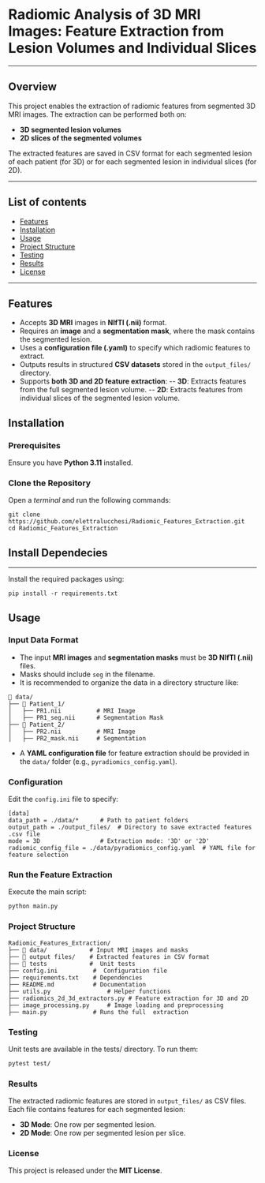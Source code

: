 # Radiomic Analysis of 3D MRI Images: Feature Extraction from Lesion Volumes and Individual Slices
---
## Overview
This project enables the extraction of radiomic features from segmented 3D MRI images. The extraction can be performed both on:
- **3D segmented lesion volumes**
- **2D slices of the segmented volumes**

The extracted features are saved in CSV format for each segmented lesion of each patient (for 3D) or for each segmented lesion in individual slices (for 2D).

___
## List of contents
- [Features](#features)
- [Installation](#installation) 
- [Usage](#usage)
- [Project Structure](#project-structure)
- [Testing](#testing)
- [Results](#results) 
- [License](license)

___
## Features
- Accepts **3D MRI** images in **NIfTI (.nii)** format.
- Requires an **image** and a **segmentation mask**, where the mask contains the segmented lesion.
- Uses a **configuration file (.yaml)** to specify which radiomic features to extract.
- Outputs results in structured **CSV datasets** stored in the `output_files/` directory.
- Supports **both 3D and 2D feature extraction**:
-- **3D**: Extracts features from the full segmented lesion volume.
-- **2D**: Extracts features from individual slices of the segmented lesion volume.

## Installation
### Prerequisites
Ensure you have **Python 3.11** installed.
### Clone the Repository
Open a _terminal_ and run the following commands:
```shell
git clone https://github.com/elettralucchesi/Radiomic_Features_Extraction.git
cd Radiomic_Features_Extraction
```
## Install Dependecies 
---
Install the required packages using:
```shell
pip install -r requirements.txt
```
## Usage
### Input Data Format
- The input **MRI images** and **segmentation masks** must be **3D NIfTI (.nii)** files.
- Masks should include `seg` in the filename.
- It is recommended to organize the data in a directory structure like:
```
📂 data/
├── 📂 Patient_1/
│   ├── PR1.nii          # MRI Image
│   ├── PR1_seg.nii      # Segmentation Mask
├── 📂 Patient_2/
│   ├── PR2.nii          # MRI Image
│   ├── PR2_mask.nii     # Segmentation
```
- A **YAML configuration file** for feature extraction should be provided in the `data/` folder (e.g., `pyradiomics_config.yaml`).

### Configuration
Edit the `config.ini` file to specify:
```shell
[data]
data_path = ./data/*      # Path to patient folders
output_path = ./output_files/  # Directory to save extracted features .csv file
mode = 3D                 # Extraction mode: '3D' or '2D'
radiomic_config_file = ./data/pyradiomics_config.yaml  # YAML file for feature selection
```
### Run the Feature Extraction
Execute the main script:
```bash
python main.py
```
### Project Structure
```
Radiomic_Features_Extraction/
├── 📂 data/            # Input MRI images and masks
├── 📂 output files/    # Extracted features in CSV format
├── 📂 tests            #  Unit tests
├── config.ini          #  Configuration file
├── requirements.txt    # Dependencies
├── README.md           # Documentation
├── utils.py                # Helper functions
├── radiomics_2d_3d_extractors.py # Feature extraction for 3D and 2D
├── image_processing.py     # Image loading and preprocessing
├── main.py             # Runs the full  extraction
```
### Testing
Unit tests are available in the tests/ directory. To run them:
```bash
pytest test/
```
### Results
The extracted radiomic features are stored in `output_files/` as CSV files. Each file contains features for each segmented lesion:
- **3D Mode**: One row per segmented lesion.
- **2D Mode**: One row per segmented lesion per slice.

### License
This project is released under the **MIT License**.
